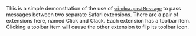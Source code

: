 This is a simple demonstration of the use of [`window.postMessage`](https://developer.mozilla.org/en/DOM/window.postMessage) to pass messages between two separate Safari extensions. There are a pair of extensions here, named Click and Clack. Each extension has a toolbar item. Clicking a toolbar item will cause the other extension to flip its toolbar icon.